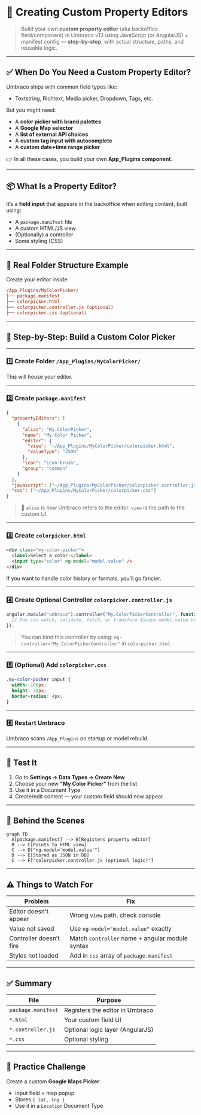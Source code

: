# 🧩 Creating Custom Property Editors

> Build your own **custom property editor** (aka backoffice field/component) in Umbraco v13 using JavaScript (or AngularJS) + manifest config — **step-by-step**, with actual structure, paths, and reusable logic.

---

## ✅ When Do You Need a Custom Property Editor?

Umbraco ships with common field types like:

- Textstring, Richtext, Media picker, Dropdown, Tags, etc.

But you might need:

- A **color picker with brand palettes**
- A **Google Map selector**
- A **list of external API choices**
- A **custom tag input with autocomplete**
- A **custom date+time range picker**

👉 In all these cases, you build your own **App_Plugins component**.

---

## 📦 What Is a Property Editor?

It’s a **field input** that appears in the backoffice when editing content, built using:

- A `package.manifest` file
- A custom HTML/JS view
- (Optionally) a controller
- Some styling (CSS)

---

## 📁 Real Folder Structure Example

Create your editor inside:

```ini
/App_Plugins/MyColorPicker/
├── package.manifest
├── colorpicker.html
├── colorpicker.controller.js (optional)
├── colorpicker.css (optional)
```

---

## 🧾 Step-by-Step: Build a Custom Color Picker

---

### 1️⃣ Create Folder `/App_Plugins/MyColorPicker/`

This will house your editor.

---

### 2️⃣ Create `package.manifest`

```json
{
  "propertyEditors": [
    {
      "alias": "My.ColorPicker",
      "name": "My Color Picker",
      "editor": {
        "view": "~/App_Plugins/MyColorPicker/colorpicker.html",
        "valueType": "JSON"
      },
      "icon": "icon-brush",
      "group": "common"
    }
  ],
  "javascript": ["~/App_Plugins/MyColorPicker/colorpicker.controller.js"],
  "css": ["~/App_Plugins/MyColorPicker/colorpicker.css"]
}
```

> 🧠 `alias` is how Umbraco refers to the editor. `view` is the path to the custom UI.

---

### 3️⃣ Create `colorpicker.html`

```html
<div class="my-color-picker">
  <label>Select a color:</label>
  <input type="color" ng-model="model.value" />
</div>
```

If you want to handle color history or formats, you'll go fancier.

---

### 4️⃣ Create Optional Controller `colorpicker.controller.js`

```javascript
angular.module("umbraco").controller("My.ColorPickerController", function ($scope) {
  // You can watch, validate, fetch, or transform $scope.model.value here
});
```

> You can bind this controller by using:
> `ng-controller="My.ColorPickerController"` in `colorpicker.html`

---

### 5️⃣ (Optional) Add `colorpicker.css`

```css
.my-color-picker input {
  width: 100px;
  height: 30px;
  border-radius: 4px;
}
```

---

### 6️⃣ Restart Umbraco

Umbraco scans `/App_Plugins` on startup or model rebuild.

---

## 🧪 Test It

1. Go to **Settings → Data Types → Create New**
2. Choose your new **"My Color Picker"** from the list
3. Use it in a Document Type
4. Create/edit content — your custom field should now appear.

---

## 🧠 Behind the Scenes

```mermaid
graph TD
  A[package.manifest] --> B[Registers property editor]
  B --> C[Points to HTML view]
  C --> D["ng-model='model.value'"]
  D --> E[Stored as JSON in DB]
  C --> F["colorpicker.controller.js (optional logic)"]
```

---

## ⚠️ Things to Watch For

| Problem                 | Fix                                             |
| ----------------------- | ----------------------------------------------- |
| Editor doesn't appear   | Wrong `view` path, check console                |
| Value not saved         | Use `ng-model="model.value"` exactly            |
| Controller doesn’t fire | Match `controller` name + angular.module syntax |
| Styles not loaded       | Add in `css` array of `package.manifest`        |

---

## ✅ Summary

| File               | Purpose                          |
| ------------------ | -------------------------------- |
| `package.manifest` | Registers the editor in Umbraco  |
| `*.html`           | Your custom field UI             |
| `*.controller.js`  | Optional logic layer (AngularJS) |
| `*.css`            | Optional styling                 |

---

## 🚀 Practice Challenge

Create a custom **Google Maps Picker**:

- Input field + map popup
- Stores `{ lat, lng }`
- Use it in a `Location` Document Type
